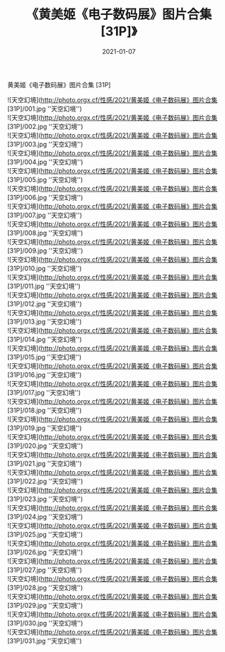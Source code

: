 ﻿---
layout: post
title:  《黄美姬《电子数码展》图片合集 [31P]》
date:   2021-01-07
image: http://photo.orgx.cf/性感/2021/黄美姬《电子数码展》图片合集 [31P]/000.jpg
categories: [美女, 性感, 泳衣]
---

黄美姬《电子数码展》图片合集 [31P]



![天空幻境](http://photo.orgx.cf/性感/2021/黄美姬《电子数码展》图片合集 [31P]/001.jpg ''天空幻境'') <br>
![天空幻境](http://photo.orgx.cf/性感/2021/黄美姬《电子数码展》图片合集 [31P]/002.jpg ''天空幻境'') <br>
![天空幻境](http://photo.orgx.cf/性感/2021/黄美姬《电子数码展》图片合集 [31P]/003.jpg ''天空幻境'') <br>
![天空幻境](http://photo.orgx.cf/性感/2021/黄美姬《电子数码展》图片合集 [31P]/004.jpg ''天空幻境'') <br>
![天空幻境](http://photo.orgx.cf/性感/2021/黄美姬《电子数码展》图片合集 [31P]/005.jpg ''天空幻境'') <br>
![天空幻境](http://photo.orgx.cf/性感/2021/黄美姬《电子数码展》图片合集 [31P]/006.jpg ''天空幻境'') <br>
![天空幻境](http://photo.orgx.cf/性感/2021/黄美姬《电子数码展》图片合集 [31P]/007.jpg ''天空幻境'') <br>
![天空幻境](http://photo.orgx.cf/性感/2021/黄美姬《电子数码展》图片合集 [31P]/008.jpg ''天空幻境'') <br>
![天空幻境](http://photo.orgx.cf/性感/2021/黄美姬《电子数码展》图片合集 [31P]/009.jpg ''天空幻境'') <br>
![天空幻境](http://photo.orgx.cf/性感/2021/黄美姬《电子数码展》图片合集 [31P]/010.jpg ''天空幻境'') <br>
![天空幻境](http://photo.orgx.cf/性感/2021/黄美姬《电子数码展》图片合集 [31P]/011.jpg ''天空幻境'') <br>
![天空幻境](http://photo.orgx.cf/性感/2021/黄美姬《电子数码展》图片合集 [31P]/012.jpg ''天空幻境'') <br>
![天空幻境](http://photo.orgx.cf/性感/2021/黄美姬《电子数码展》图片合集 [31P]/013.jpg ''天空幻境'') <br>
![天空幻境](http://photo.orgx.cf/性感/2021/黄美姬《电子数码展》图片合集 [31P]/014.jpg ''天空幻境'') <br>
![天空幻境](http://photo.orgx.cf/性感/2021/黄美姬《电子数码展》图片合集 [31P]/015.jpg ''天空幻境'') <br>
![天空幻境](http://photo.orgx.cf/性感/2021/黄美姬《电子数码展》图片合集 [31P]/016.jpg ''天空幻境'') <br>
![天空幻境](http://photo.orgx.cf/性感/2021/黄美姬《电子数码展》图片合集 [31P]/017.jpg ''天空幻境'') <br>
![天空幻境](http://photo.orgx.cf/性感/2021/黄美姬《电子数码展》图片合集 [31P]/018.jpg ''天空幻境'') <br>
![天空幻境](http://photo.orgx.cf/性感/2021/黄美姬《电子数码展》图片合集 [31P]/019.jpg ''天空幻境'') <br>
![天空幻境](http://photo.orgx.cf/性感/2021/黄美姬《电子数码展》图片合集 [31P]/020.jpg ''天空幻境'') <br>
![天空幻境](http://photo.orgx.cf/性感/2021/黄美姬《电子数码展》图片合集 [31P]/021.jpg ''天空幻境'') <br>
![天空幻境](http://photo.orgx.cf/性感/2021/黄美姬《电子数码展》图片合集 [31P]/022.jpg ''天空幻境'') <br>
![天空幻境](http://photo.orgx.cf/性感/2021/黄美姬《电子数码展》图片合集 [31P]/023.jpg ''天空幻境'') <br>
![天空幻境](http://photo.orgx.cf/性感/2021/黄美姬《电子数码展》图片合集 [31P]/024.jpg ''天空幻境'') <br>
![天空幻境](http://photo.orgx.cf/性感/2021/黄美姬《电子数码展》图片合集 [31P]/025.jpg ''天空幻境'') <br>
![天空幻境](http://photo.orgx.cf/性感/2021/黄美姬《电子数码展》图片合集 [31P]/026.jpg ''天空幻境'') <br>
![天空幻境](http://photo.orgx.cf/性感/2021/黄美姬《电子数码展》图片合集 [31P]/027.jpg ''天空幻境'') <br>
![天空幻境](http://photo.orgx.cf/性感/2021/黄美姬《电子数码展》图片合集 [31P]/028.jpg ''天空幻境'') <br>
![天空幻境](http://photo.orgx.cf/性感/2021/黄美姬《电子数码展》图片合集 [31P]/029.jpg ''天空幻境'') <br>
![天空幻境](http://photo.orgx.cf/性感/2021/黄美姬《电子数码展》图片合集 [31P]/030.jpg ''天空幻境'') <br>
![天空幻境](http://photo.orgx.cf/性感/2021/黄美姬《电子数码展》图片合集 [31P]/031.jpg ''天空幻境'') <br>